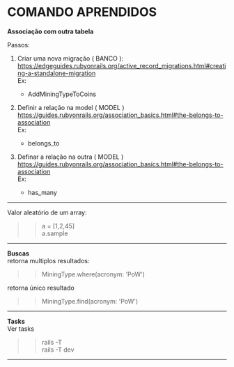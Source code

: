 # COMANDO APRENDIDOS

<b>Associação com outra tabela</b> <br />

Passos:<br>
1) Criar uma nova migração ( BANCO ):
https://edgeguides.rubyonrails.org/active_record_migrations.html#creating-a-standalone-migration
    <br>Ex:
    - AddMiningTypeToCoins
    
2) Definir a relação na model ( MODEL ) <br />
https://guides.rubyonrails.org/association_basics.html#the-belongs-to-association <br />
Ex:
    - belongs_to <br>
    
3) Definar a relação na outra ( MODEL )
https://guides.rubyonrails.org/association_basics.html#the-belongs-to-association<br>
Ex:
    - has_many<br/>


----

Valor aleatório de um array:
>> a = [1,2,45] <br>
>> a.sample

----

<b>Buscas</b> <br/>
retorna multiplos resultados:<br>
>> MiningType.where(acronym: 'PoW')

retorna único resultado<br>
>> MiningType.find(acronym: 'PoW')

---

<b>Tasks</b><br />
Ver tasks
>> rails -T <br />
>> rails -T dev <br />

---
